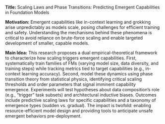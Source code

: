 **Title:** Scaling Laws and Phase Transitions: Predicting Emergent Capabilities in Foundation Models  

**Motivation:** Emergent capabilities like in-context learning and grokking arise unpredictably as models scale, posing challenges for efficient training and safety. Understanding the mechanisms behind these phenomena is critical to avoid reliance on brute-force scaling and enable targeted development of smaller, capable models.  

**Main Idea:** This research proposes a dual empirical-theoretical framework to characterize how scaling triggers emergent capabilities. First, systematically train families of FMs (varying model size, data diversity, and training steps) while tracking metrics tied to target capabilities (e.g., in-context learning accuracy). Second, model these dynamics using phase transition theory from statistical physics, identifying critical scaling thresholds and order parameters that signal imminent capability emergence. Experiments will test hypotheses about data composition’s role (e.g., “trigger” task subsets) and architectural inductive biases. Outcomes include predictive scaling laws for specific capabilities and a taxonomy of emergence types (sudden vs. gradual). The impact is twofold: enabling resource-efficient model design and providing tools to anticipate unsafe emergent behaviors pre-deployment.